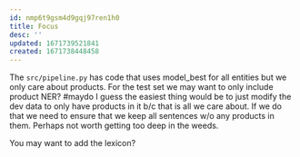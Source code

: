 ```yaml
---
id: nmp6t9gsm4d9gqj97ren1h0
title: Focus
desc: ''
updated: 1671739521841
created: 1671738448458
---
```


The `src/pipeline.py` has code that uses model_best for all entities but we only care about products. For the test set we may want to only include product NER? #maydo I guess the easiest thing would be to just modify the dev data to only have products in it b/c that is all we care about. If we do that we need to ensure that we keep all sentences w/o any products in them. Perhaps not worth getting too deep in the weeds.

You may want to add the lexicon?
